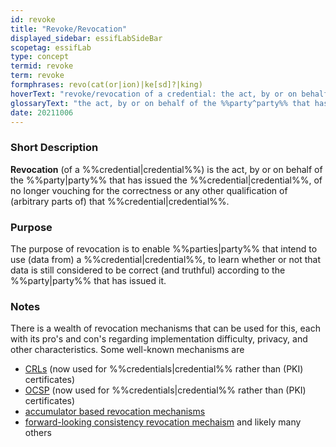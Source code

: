 ```yaml
---
id: revoke
title: "Revoke/Revocation"
displayed_sidebar: essifLabSideBar
scopetag: essifLab
type: concept
termid: revoke
term: revoke
formphrases: revo(cat(or|ion)|ke[sd]?|king)
hoverText: "revoke/revocation of a credential: the act, by or on behalf of the party that has issued the Credential, of no longer vouching for the correctness or any other qualification of (arbitrary parts of) the credential."
glossaryText: "the act, by or on behalf of the %%party^party%% that has issued the %%credential^credential%%, of no longer vouching for the correctness or any other qualification of (arbitrary parts of) that %%credential^credential%%."
date: 20211006
---
```


### Short Description
**Revocation** (of a %%credential|credential%%) is the act, by or on behalf of the %%party|party%% that has issued the %%credential|credential%%, of no longer vouching for the correctness or any other qualification of (arbitrary parts of) that %%credential|credential%%.

### Purpose
The purpose of revocation is to enable %%parties|party%% that intend to use (data from) a %%credential|credential%%, to learn whether or not that data is still considered to be correct (and truthful) according to the %%party|party%% that has issued it.

### Notes
There is a wealth of revocation mechanisms that can be used for this, each with its pro's and con's regarding implementation difficulty, privacy, and other characteristics. Some well-known mechanisms are
- [CRLs](https://en.wikipedia.org/wiki/Certificate_revocation_list) (now used for %%credentials|credential%% rather than (PKI) certificates)
- [OCSP](https://en.wikipedia.org/wiki/Online_Certificate_Status_Protocol) (now used for %%credentials|credential%% rather than (PKI) certificates)
- [accumulator based revocation mechanisms](https://www.google.com/search?q=accumulator+based+revocation)
- [forward-looking consistency revocation mechaism](http://resolver.tudelft.nl/uuid:871e17aa-a023-461f-88b1-80d83c21de92)
and likely many others
